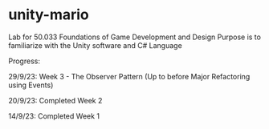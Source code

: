 # unity-mario

Lab for 50.033 Foundations of Game Development and Design
Purpose is to familiarize with the Unity software and C# Language


Progress:

29/9/23: Week 3 - The Observer Pattern (Up to before Major Refactoring using Events)

20/9/23: Completed Week 2

14/9/23: Completed Week 1
